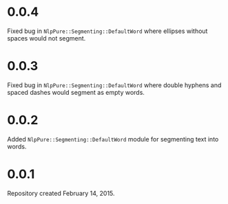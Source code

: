 # 0.0.4

Fixed bug in `NlpPure::Segmenting::DefaultWord` where ellipses without spaces would not segment.

# 0.0.3

Fixed bug in `NlpPure::Segmenting::DefaultWord` where double hyphens and spaced dashes would segment as empty words.

# 0.0.2

Added `NlpPure::Segmenting::DefaultWord` module for segmenting text into words.

# 0.0.1

Repository created February 14, 2015.
